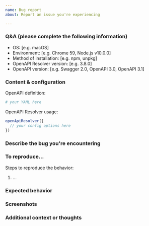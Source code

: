 ```yaml
---
name: Bug report
about: Report an issue you're experiencing

---
```


<!---
  Thanks for filing a bug report! 😄

  Before you submit, please read the following:

  If you're here to report a security issue, please STOP writing an issue and
  contact us at security@rhosys.ch instead!

  Search open/closed issues before submitting!

  Issues on GitHub are only related to problems of OpenAPI Resolver itself. We'll
  try to offer support here for your use case, but we can't offer help with projects that use OpenAPI Resolver indirectly.

  Likewise, we can't accept bugs in the OpenAPI specifications themselves, or anything that violates the specifications.
-->

### Q&A (please complete the following information)
 - OS: [e.g. macOS]
 - Environment: [e.g. Chrome 59, Node.js v10.0.0]
 - Method of installation: [e.g. npm, unpkg]
 - OpenAPI Resolver version: [e.g. 3.8.0]
 - OpenAPI version: [e.g. Swagger 2.0, OpenAPI 3.0, OpenAPI 3.1]

### Content & configuration
<!--
  Provide us with a way to see what you're seeing,
  so that we can fix your issue.
-->

OpenAPI definition:
```yaml
# your YAML here
```

OpenAPI Resolver usage:
```js
openApiResolver({
  // your config options here
})
```

### Describe the bug you're encountering
<!-- A clear and concise description of what the bug is. -->

### To reproduce...

Steps to reproduce the behavior:
1. ...

### Expected behavior
<!-- A clear and concise description of what you expected to happen. -->

### Screenshots
<!-- If applicable, add screenshots to help explain your problem. -->

### Additional context or thoughts
<!-- Add any other context about the problem here. -->
